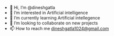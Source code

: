 - 👋 Hi, I’m @dineshgatla
- 👀 I’m interested in Artificial intelligence
- 🌱 I’m currently learning Artificial intellegence
- 💞️ I’m looking to collaborate on new projects
- 📫 How to reach me dineshgatla1024@gmail.com

<!---
dineshgatla/dineshgatla is a ✨ special ✨ repository because its `README.md` (this file) appears on your GitHub profile.
You can click the Preview link to take a look at your changes.
--->
